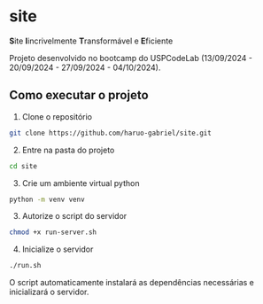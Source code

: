 # site

**S**ite **I**incrivelmente **T**ransformável e **E**ficiente

Projeto desenvolvido no bootcamp do USPCodeLab (13/09/2024 - 20/09/2024 - 27/09/2024 - 04/10/2024).

## Como executar o projeto

1. Clone o repositório

```bash
git clone https://github.com/haruo-gabriel/site.git
```

2. Entre na pasta do projeto

```bash
cd site
```

3. Crie um ambiente virtual python

```bash
python -m venv venv
```

3. Autorize o script do servidor

```bash
chmod +x run-server.sh
```

4. Inicialize o servidor

```bash
./run.sh
```

O script automaticamente instalará as dependências necessárias e inicializará o servidor.